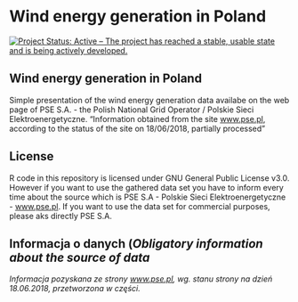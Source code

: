 
# Wind energy generation in Poland

<!-- README.md is generated from README.Rmd. Please edit that file -->
<!-- badges: start -->

<a href="https://www.repostatus.org/#active"><img src="https://www.repostatus.org/badges/latest/active.svg" alt="Project Status: Active – The project has reached a stable, usable state and is being actively developed." /></a>
<!-- badges: end -->

## Wind energy generation in Poland

Simple presentation of the wind energy generation data availabe on the
web page of PSE S.A. - the Polish National Grid Operator / Polskie Sieci
Elektroenergetyczne. “Information obtained from the site www.pse.pl,
according to the status of the site on 18/06/2018, partially processed”

## License

R code in this repository is licensed under GNU General Public License
v3.0. However if you want to use the gathered data set you have to
inform every time about the source which is PSE S.A - Polskie Sieci
Elektroenergetyczne - www.pse.pl. If you want to use the data set for
commercial purposes, please aks directly PSE S.A.

## Informacja o danych (<i>Obligatory information about the source of data

Informacja pozyskana ze strony www.pse.pl, wg. stanu strony na dzień
18.06.2018, przetworzona w części.
